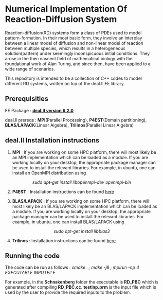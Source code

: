 # Numerical Implementation Of Reaction-Diffusion System

Reaction-diffusion(RD) systems form a class of PDEs used to model pattern-formation. In their most basic form, they involve an interplay between
a linear model of diffusion and non-linear model of reaction between multiple species, which results in a heterogeneous solution(pattern)
under seemingly inconspicuous initial conditions. They arose in the then nascent field of mathematical biology with the foundational work
of Alan Turing, and since then, have been applied to a wide range of scenarios.

This repository is intended to be a collection of C++ codes to model different RD systems, written on top of the deal.II FE library. 

## Prerequisities 
FE Package : [**deal.II version 9.2.0**](https://www.dealii.org/)

deal.II prereqs : **MPI**(Parallel Processing), **P4EST**(Domain partitioning), **BLAS/LAPACK**(Linear Algebra), **Trilinos**(Parallel Linear Algebra)

## deal.II Installation instructions

1. **MPI** : If you are working on some HPC platform, there will most likely be an MPI implementation which can be loaded as a module.
If you are working locally on your desktop, the appropriate package manager can be used to install the relevant libraries. For example, 
in ubuntu, one can install an OpenMPI distribution using 

<div align="center"><i>sudo apt-get install libopenmpi-dev openmpi-bin</i></div>

2. **P4EST** : Installation instructions can be found [here](https://www.dealii.org/current/external-libs/p4est.html)

3. **BLAS/LAPACK** : If you are working on some HPC platform, there will most likely be an BLAS/LAPACK implementation which can be loaded as a module.
If you are working locally on your desktop, the appropriate package manager can be used to install the relevant libraries. For example,
in ubuntu, one can install BLAS/LAPACK using

<div align="center"><i>sudo apt-get install libblas3</i></div>
 
4. **Trilinos** : Installation instructions can be found [here](https://www.dealii.org/current/external-libs/trilinos.html)

## Running the code
The code can be run as follows : *cmake . ; make -j8 ; mpirun -np 4 $EXECUTABLE$ $INPUT FILE$*

For example, in the **Schnakenberg** folder the executable is **RD_PBC** which is generated after compiling **RD_PBC.cc**. **testinp.prm** is the input file
which is used by the user to provide the required inputs to the problem. 




